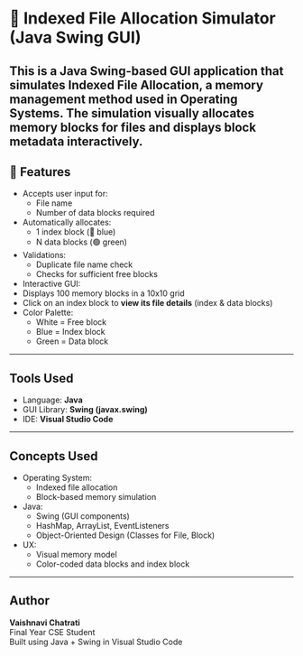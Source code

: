 # 📂 Indexed File Allocation Simulator (Java Swing GUI)
This is a **Java Swing-based GUI application** that simulates **Indexed File Allocation**, a memory management method used in Operating Systems. The simulation visually allocates memory blocks for files and displays block metadata interactively.
---
## 📌 Features
- Accepts user input for:
  - File name
  - Number of data blocks required
- Automatically allocates:
  - 1 index block (🔵 blue)
  - N data blocks (🟢 green)
- Validations:
  - Duplicate file name check
  - Checks for sufficient free blocks
-  Interactive GUI:
  - Displays 100 memory blocks in a 10x10 grid
  - Click on an index block to **view its file details** (index & data blocks)
- Color Palette:
  - White = Free block
  - Blue = Index block
  - Green = Data block
---
## Tools Used
- Language: **Java**
- GUI Library: **Swing (javax.swing)**
- IDE: **Visual Studio Code**
---
## Concepts Used
- Operating System:
  - Indexed file allocation
  - Block-based memory simulation
- Java:
  - Swing (GUI components)
  - HashMap, ArrayList, EventListeners
  - Object-Oriented Design (Classes for File, Block)
- UX:
  - Visual memory model
  - Color-coded data blocks and index block
---
## Author
**Vaishnavi Chatrati**  
Final Year CSE Student  
Built using Java + Swing in Visual Studio Code
